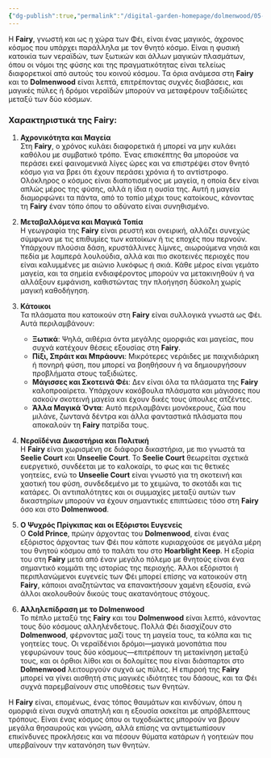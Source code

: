```yaml
---
{"dg-publish":true,"permalink":"/digital-garden-homepage/dolmenwood/05-places/fairy/"}
---
```


Η **Fairy**, γνωστή και ως η χώρα των Φέι, είναι ένας μαγικός, άχρονος κόσμος που υπάρχει παράλληλα με τον θνητό κόσμο. Είναι η φυσική κατοικία των νεραϊδών, των ξωτικών και άλλων μαγικών πλασμάτων, όπου οι νόμοι της φύσης και της πραγματικότητας είναι τελείως διαφορετικοί από αυτούς του κοινού κόσμου. Τα όρια ανάμεσα στη **Fairy** και το **Dolmenwood** είναι λεπτά, επιτρέποντας συχνές διαβάσεις, και μαγικές πύλες ή δρόμοι νεραϊδών μπορούν να μεταφέρουν ταξιδιώτες μεταξύ των δύο κόσμων.

### Χαρακτηριστικά της Fairy:

1. **Αχρονικότητα και Μαγεία**  
   Στη **Fairy**, ο χρόνος κυλάει διαφορετικά ή μπορεί να μην κυλάει καθόλου με συμβατικό τρόπο. Ένας επισκέπτης θα μπορούσε να περάσει εκεί φαινομενικά λίγες ώρες και να επιστρέψει στον θνητό κόσμο για να βρει ότι έχουν περάσει χρόνια ή το αντίστροφο. Ολόκληρος ο κόσμος είναι διαποτισμένος με μαγεία, η οποία δεν είναι απλώς μέρος της φύσης, αλλά η ίδια η ουσία της. Αυτή η μαγεία διαμορφώνει τα πάντα, από το τοπίο μέχρι τους κατοίκους, κάνοντας τη **Fairy** έναν τόπο όπου το αδύνατο είναι συνηθισμένο.

2. **Μεταβαλλόμενα και Μαγικά Τοπία**  
   Η γεωγραφία της **Fairy** είναι ρευστή και ονειρική, αλλάζει συνεχώς σύμφωνα με τις επιθυμίες των κατοίκων ή τις εποχές που περνούν. Υπάρχουν πλούσια δάση, κρυστάλλινες λίμνες, αιωρούμενα νησιά και πεδία με λαμπερά λουλούδια, αλλά και πιο σκοτεινές περιοχές που είναι καλυμμένες με αιώνιο λυκόφως ή σκιά. Κάθε μέρος είναι γεμάτο μαγεία, και τα σημεία ενδιαφέροντος μπορούν να μετακινηθούν ή να αλλάξουν εμφάνιση, καθιστώντας την πλοήγηση δύσκολη χωρίς μαγική καθοδήγηση.

3. **Κάτοικοι**  
   Τα πλάσματα που κατοικούν στη **Fairy** είναι συλλογικά γνωστά ως Φέι. Αυτά περιλαμβάνουν:
   - **Ξωτικά**: Ψηλά, αιθέρια όντα μεγάλης ομορφιάς και μαγείας, που συχνά κατέχουν θέσεις εξουσίας στη **Fairy**.
   - **Πίξι, Σπράιτ και Μπράουνι**: Μικρότερες νεράιδες με παιχνιδιάρικη ή πονηρή φύση, που μπορεί να βοηθήσουν ή να δημιουργήσουν προβλήματα στους ταξιδιώτες.
   - **Μάγισσες και Σκοτεινά Φέι**: Δεν είναι όλα τα πλάσματα της **Fairy** καλοπροαίρετα. Υπάρχουν κακόβουλα πλάσματα και μάγισσες που ασκούν σκοτεινή μαγεία και έχουν δικές τους ύπουλες ατζέντες.
   - **Άλλα Μαγικά Όντα**: Αυτό περιλαμβάνει μονόκερους, ζώα που μιλάνε, ζωντανά δέντρα και άλλα φανταστικά πλάσματα που αποκαλούν τη **Fairy** πατρίδα τους.

4. **Νεραϊδένια Δικαστήρια και Πολιτική**  
   Η **Fairy** είναι χωρισμένη σε διάφορα δικαστήρια, με πιο γνωστά τα **Seelie Court** και **Unseelie Court**. Το **Seelie Court** θεωρείται σχετικά ευεργετικό, συνδέεται με το καλοκαίρι, το φως και τις θετικές γοητείες, ενώ το **Unseelie Court** είναι γνωστό για τη σκοτεινή και χαοτική του φύση, συνδεδεμένο με το χειμώνα, το σκοτάδι και τις κατάρες. Οι αντιπαλότητες και οι συμμαχίες μεταξύ αυτών των δικαστηρίων μπορούν να έχουν σημαντικές επιπτώσεις τόσο στη **Fairy** όσο και στο **Dolmenwood**.

5. **Ο Ψυχρός Πρίγκιπας και οι Εξόριστοι Ευγενείς**  
   Ο **Cold Prince**, πρώην άρχοντας του **Dolmenwood**, είναι ένας εξόριστος άρχοντας των Φέι που κάποτε κυριαρχούσε σε μεγάλα μέρη του θνητού κόσμου από το παλάτι του στο **Hoarblight Keep**. Η εξορία του στη **Fairy** μετά από έναν μεγάλο πόλεμο με θνητούς είναι ένα σημαντικό κομμάτι της ιστορίας της περιοχής. Άλλοι εξόριστοι ή περιπλανώμενοι ευγενείς των Φέι μπορεί επίσης να κατοικούν στη **Fairy**, κάποιοι αναζητώντας να επανακτήσουν χαμένη εξουσία, ενώ άλλοι ακολουθούν δικούς τους ακατανόητους στόχους.

6. **Αλληλεπίδραση με το Dolmenwood**  
   Το πέπλο μεταξύ της **Fairy** και του **Dolmenwood** είναι λεπτό, κάνοντας τους δύο κόσμους αλληλένδετους. Πολλά Φέι διασχίζουν στο **Dolmenwood**, φέρνοντας μαζί τους τη μαγεία τους, τα κόλπα και τις γοητείες τους. Οι νεραϊδένιοι δρόμοι—μαγικά μονοπάτια που γεφυρώνουν τους δύο κόσμους—επιτρέπουν τη μετακίνηση μεταξύ τους, και οι όρθιοι λίθοι και οι δολομίτες που είναι διάσπαρτοι στο **Dolmenwood** λειτουργούν συχνά ως πύλες. Η επιρροή της **Fairy** μπορεί να γίνει αισθητή στις μαγικές ιδιότητες του δάσους, και τα Φέι συχνά παρεμβαίνουν στις υποθέσεις των θνητών.

Η **Fairy** είναι, επομένως, ένας τόπος θαυμάτων και κινδύνων, όπου η ομορφιά είναι συχνά απατηλή και η εξουσία ασκείται με απρόβλεπτους τρόπους. Είναι ένας κόσμος όπου οι τυχοδιώκτες μπορούν να βρουν μεγάλα θησαυρούς και γνώση, αλλά επίσης να αντιμετωπίσουν επικίνδυνες προκλήσεις και να πέσουν θύματα κατάρων ή γοητειών που υπερβαίνουν την κατανόηση των θνητών.